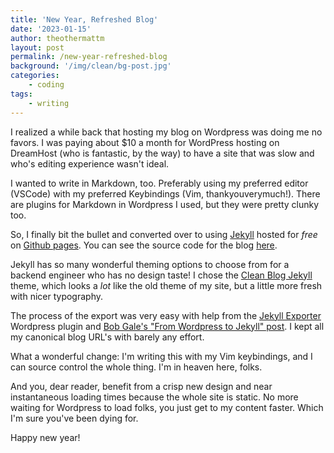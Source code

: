 ```yaml
---
title: 'New Year, Refreshed Blog'
date: '2023-01-15'
author: theothermattm
layout: post
permalink: /new-year-refreshed-blog
background: '/img/clean/bg-post.jpg'
categories:
    - coding
tags:
    - writing
---
```


I realized a while back that hosting my blog on Wordpress was doing me no favors. I was paying about $10 a month for WordPress hosting on DreamHost (who is fantastic, by the way) to have a site that was slow and who's editing experience wasn't ideal. 

I wanted to write in Markdown, too. Preferably using my preferred editor (VSCode) with my preferred Keybindings (Vim, thankyouverymuch!). There are plugins for Markdown in Wordpress I used, but they were pretty clunky too.

So, I finally bit the bullet and converted over to using [Jekyll](https://jekyllrb.com/) hosted for _free_ on [Github pages](https://pages.github.com/). You can see the source code for the blog [here](https://github.com/theothermattm/theothermattm.github.io). 

Jekyll has so many wonderful theming options to choose from for a backend engineer who has no design taste! I chose the [Clean Blog Jekyll](https://github.com/StartBootstrap/startbootstrap-clean-blog-jekyll/) theme, which looks a _lot_ like the old theme of my site, but a little more fresh with nicer typography.

The process of the export was very easy with help from the [Jekyll Exporter](https://wordpress.org/plugins/jekyll-exporter/) Wordpress plugin and [Bob Gale's "From Wordpress to Jekyll" post](https://www.bawbgale.com/from-wordpress-to-jekyll/). I kept all my canonical blog URL's with barely any effort. 

What a wonderful change: I'm writing this with my Vim keybindings, and I can source control the whole thing. I'm in heaven here, folks.

And you, dear reader, benefit from a crisp new design and near instantaneous loading times because the whole site is static. No more waiting for Wordpress to load folks, you just get to my content faster. Which I'm sure you've been dying for.

Happy new year!